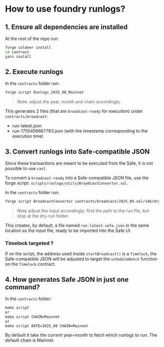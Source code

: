 # How to use foundry runlogs?

## 1. Ensure all dependencies are installed
At the root of the repo run:
```bash
forge soldeer install
cd contract
yarn install
```

## 2. Execute runlogs
In the `contracts` folder run:
```bash
forge script Runlogs_2025_08_Mainnet
```
> Note: adjust the year, month and chain accordingly.

This generates 2 files (that are `broadcast-ready` for execution) under `contracts/broadcast`:
- run-latest.json
- run-1755456667783.json (with the timestamp corresponding to the execution time)

## 3. Convert runlogs into Safe-compatible JSON
Since these transactions are meant to be executed from the Safe, it is not possible to use `cast`.

To convert a `broadcast-ready` into a Safe-compatible JSON file, use the forge script: `scripts/runlogs/utils/BroadcastConvertor.sol`. 

In the `contracts` folder run:
```bash
forge script BroadcastConvertor contracts/broadcast/2025_09.sol/146/dry-run/
```
> Note adjust the input accordingly:
> first the path to the run file, but stop at the dry-run folder.

This creates, by default, a file named `run-latest-safe.json` in the same location as the input file, ready to be imported into the Safe UI.

### Timelock targeted ?
If on the script, the address used inside `startBroadcast()` is a `Timelock`, the Safe-compatible JSON will be adjusted to target the `scheduleBatch` function on the `Timelock` contract.


## 4. How generates Safe JSON in just one command?
In the `contracts` folder:
```makefile
make script
or
make script CHAIN=Mainnet
or
make script DATE=2025_08 CHAIN=Mainnet
```

By default it take the current year+month to fetch which runlogs to run. The default chain is Mainnet.
